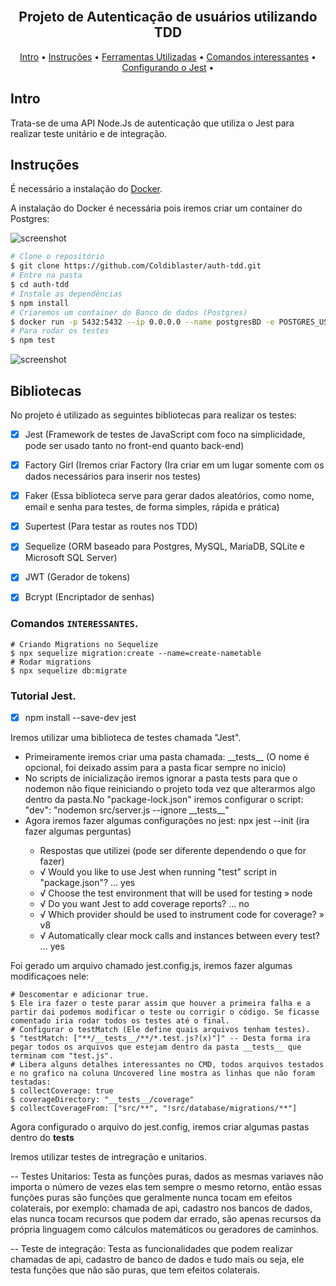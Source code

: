 <h2 align="center">
  <br>
  Projeto de Autenticação de usuários utilizando TDD
  <br>
</h2>

<p align="center">
  <a href="#intro">Intro</a> •
  <a href="#instruções">Instruções</a> •
  <a href="#bibliotecas">Ferramentas Utilizadas</a> •
  <a href="#Comandos">Comandos interessantes</a> •
  <a href="#Tutorial Jest">Configurando o Jest</a> •
</p>

## Intro

Trata-se de uma API Node.Js de autenticação que utiliza o Jest para realizar teste unitário e de integração.

## Instruções

É necessário a instalação do [Docker](https://www.docker.com/get-started).

A instalação do Docker é necessária pois iremos criar um container do Postgres:

![screenshot](https://i.ibb.co/k5sYNm4/dockerpg.png)

```bash
# Clone o repositório
$ git clone https://github.com/Coldiblaster/auth-tdd.git
# Entre na pasta
$ cd auth-tdd
# Instale as dependências
$ npm install
# Criaremos um container do Banco de dados (Postgres)
$ docker run -p 5432:5432 --ip 0.0.0.0 --name postgresBD -e POSTGRES_USER=postgres -e POSTGRES_PASSWORD=123456 -e POSTGRES_DB=nodeauth -d postgres
# Para rodar os testes
$ npm test
```

![screenshot](http://g.recordit.co/6dsLtmWvAW.gif)

## Bibliotecas

No projeto é utilizado as seguintes bibliotecas para realizar os testes:

- [x] Jest (Framework de testes de JavaScript com foco na simplicidade, pode ser usado tanto no front-end quanto back-end)
- [x] Factory Girl (Iremos criar Factory (Ira criar em um lugar somente com os dados necessários para inserir nos testes)
- [x] Faker (Essa biblioteca serve para gerar dados aleatórios, como nome, email e senha para testes, de forma simples, rápida e prática)
- [x] Supertest (Para testar as routes nos TDD)
- [x] Sequelize (ORM baseado para Postgres, MySQL, MariaDB, SQLite e Microsoft SQL Server)
- [x] JWT (Gerador de tokens)
- [x] Bcrypt (Encriptador de senhas)


### Comandos `INTERESSANTES`.

```
# Criando Migrations no Sequelize
$ npx sequelize migration:create --name=create-nametable
# Rodar migrations
$ npx sequelize db:migrate

```

### Tutorial Jest.

- [x] npm install --save-dev jest

Iremos utilizar uma biblioteca de testes chamada "Jest".

<ul>
  <li>Primeiramente iremos criar uma pasta chamada: __tests__ (O nome é opcional, foi deixado assim para a pasta ficar sempre no inicio)</li>
  <li>No scripts de inicialização iremos ignorar a pasta tests para que o nodemon não fique reiniciando o projeto toda vez que alterarmos algo dentro da pasta.No "package-lock.json" iremos configurar o script: "dev": "nodemon src/server.js --ignore __tests__"</li>
  <li>Agora iremos fazer algumas configurações no jest: npx jest --init (ira fazer algumas perguntas)</li>
  <ul>
    <li>Respostas que utilizei (pode ser diferente dependendo o que for fazer)</li>
    <li>√ Would you like to use Jest when running "test" script in "package.json"? ... yes</li>
    <li>√ Choose the test environment that will be used for testing » node</li>
    <li>√ Do you want Jest to add coverage reports? ... no</li>
    <li>√ Which provider should be used to instrument code for coverage? » v8</li>
    <li>√ Automatically clear mock calls and instances between every test? ... yes</li>
  </ul>
</ul>

Foi gerado um arquivo chamado jest.config.js, iremos fazer algumas modificaçoes nele:

```
# Descomentar e adicionar true.
$ Ele ira fazer o teste parar assim que houver a primeira falha e a partir dai podemos modificar o teste ou corrigir o código. Se ficasse comentado iria rodar todos os testes até o final.
# Configurar o testMatch (Ele define quais arquivos tenham testes).
$ "testMatch: ["**/__tests__/**/*.test.js?(x)"]" -- Desta forma ira pegar todos os arquivos que estejam dentro da pasta __tests__ que terminam com "test.js".
# Libera alguns detalhes interessantes no CMD, todos arquivos testados e no grafico na coluna Uncovered line mostra as linhas que não foram testadas:
$ collectCoverage: true
$ coverageDirectory: "__tests__/coverage"
$ collectCoverageFrom: ["src/**", "!src/database/migrations/**"]
```
Agora configurado o arquivo do jest.config, iremos criar algumas pastas dentro do __tests__

Iremos utilizar testes de intregração e unitarios.

-- Testes Unitarios: Testa as funções puras, dados as mesmas variaves não importa o número de vezes elas tem sempre o mesmo retorno, então essas funções puras são funções que geralmente nunca tocam em efeitos colaterais, por exemplo: chamada de api, cadastro nos bancos de dados, elas nunca tocam recursos que podem dar errado, são apenas recursos da própria linguagem como cálculos matemáticos ou geradores de caminhos.

-- Teste de integração: Testa as funcionalidades que podem realizar chamadas de api, cadastro de banco de dados e tudo mais ou seja, ele testa funções que não são puras, que tem efeitos colaterais.



